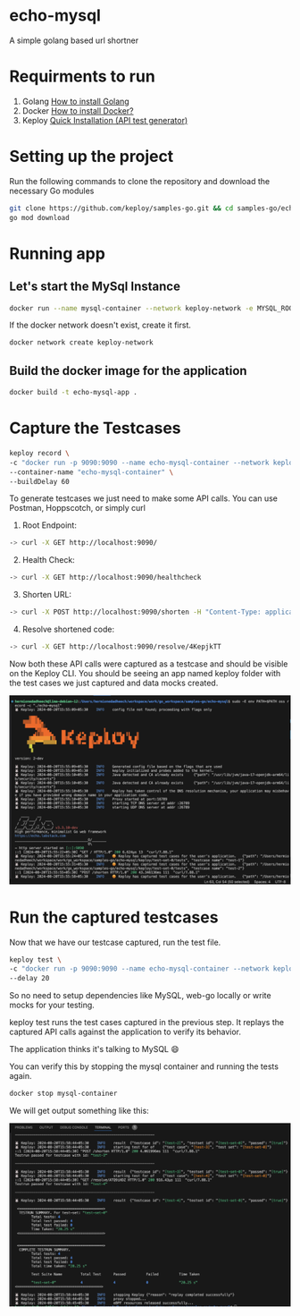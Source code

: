 # echo-mysql
A simple golang based url shortner


# Requirments to run
1. Golang [How to install Golang](https://go.dev/doc/install)
2. Docker [How to install Docker?](https://docs.docker.com/engine/install/)
3. Keploy [Quick Installation (API test generator)](https://github.com/keploy/keploy?tab=readme-ov-file#-quick-installation-api-test-generator)


# Setting up the project
Run the following commands to clone the repository and download the necessary Go modules


``` bash
git clone https://github.com/keploy/samples-go.git && cd samples-go/echo-mysql
go mod download
```


# Running app

## Let's start the MySql Instance

``` bash
docker run --name mysql-container --network keploy-network -e MYSQL_ROOT_PASSWORD=password -e MYSQL_DATABASE=uss -p 3306:3306 --rm -d mysql:latest
```

If the docker network doesn't exist, create it first.

```bash
docker network create keploy-network
```

## Build the docker image for the application 

``` bash
docker build -t echo-mysql-app . 
```

# Capture the Testcases

``` bash
keploy record \                                                                                 
-c "docker run -p 9090:9090 --name echo-mysql-container --network keploy-network --rm echo-mysql-app" \
--container-name "echo-mysql-container" \
--buildDelay 60
```

To generate testcases we just need to make some API calls. You can use Postman, Hoppscotch, or simply curl


1. Root Endpoint:
```bash
-> curl -X GET http://localhost:9090/
```


2. Health Check:
```bash
-> curl -X GET http://localhost:9090/healthcheck
```


3. Shorten URL:
```bash
-> curl -X POST http://localhost:9090/shorten -H "Content-Type: application/json" -d '{"url": "https://github.com"}'
```


4. Resolve shortened code:

```bash
-> curl -X GET http://localhost:9090/resolve/4KepjkTT
```

Now both these API calls were captured as a testcase and should be visible on the Keploy CLI. You should be seeing an app named keploy folder with the test cases we just captured and data mocks created.

![alt text](https://github.com/Hermione2408/samples-go/blob/app/echo-mysql/img/keploy_record.png?raw=true)

# Run the captured testcases

Now that we have our testcase captured, run the test file.

```bash
keploy test \                                                                                   
-c "docker run -p 9090:9090 --name echo-mysql-container --network keploy-network --rm echo-mysql-app" \
--delay 20
```

So no need to setup dependencies like MySQL, web-go locally or write mocks for your testing. 

keploy test runs the test cases captured in the previous step. It replays the captured API calls against the application to verify its behavior. 

The application thinks it's talking to MySQL 😄

You can verify this by stopping the mysql container and running the tests again.

```bash
docker stop mysql-container
```

We will get output something like this:

![alt text](https://github.com/Hermione2408/samples-go/blob/app/echo-mysql/img/keploy_test.png?raw=true)
